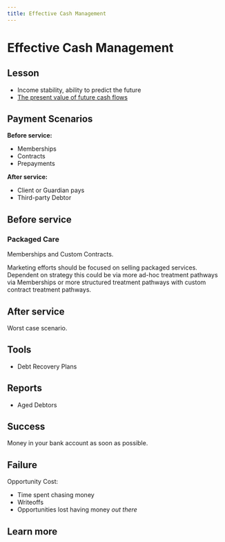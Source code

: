 ```yaml
---
title: Effective Cash Management
---
```


# Effective Cash Management

## Lesson

- Income stability, ability to predict the future
- [The present value of future cash flows](https://mba-mondays-illustrated.com/2013/08/the-present-value-of-future-cash-flows/)

## Payment Scenarios

**Before service:**

- Memberships
- Contracts
- Prepayments

**After service:**

- Client or Guardian pays
- Third-party Debtor

## Before service

### Packaged Care

Memberships and Custom Contracts.

Marketing efforts should be focused on selling packaged services. Dependent on strategy this could be via more ad-hoc treatment pathways via Memberships or more structured treatment pathways with custom contract treatment pathways.

## After service

Worst case scenario.

## Tools

- Debt Recovery Plans

## Reports

- Aged Debtors

## Success

Money in your bank account as soon as possible.

## Failure

Opportunity Cost:

- Time spent chasing money
- Writeoffs
- Opportunities lost having money _out there_

## Learn more
